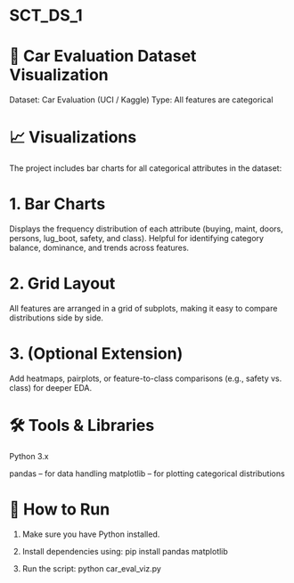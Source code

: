 # SCT_DS_1
# 🚗 Car Evaluation Dataset Visualization

Dataset: Car Evaluation (UCI / Kaggle)
Type: All features are categorical

# 📈 Visualizations

The project includes bar charts for all categorical attributes in the dataset:

# 1. Bar Charts

Displays the frequency distribution of each attribute (buying, maint, doors, persons, lug_boot, safety, and class).
Helpful for identifying category balance, dominance, and trends across features.

# 2. Grid Layout

All features are arranged in a grid of subplots, making it easy to compare distributions side by side.

# 3. (Optional Extension)

Add heatmaps, pairplots, or feature-to-class comparisons (e.g., safety vs. class) for deeper EDA.

# 🛠 Tools & Libraries

Python 3.x

pandas – for data handling
matplotlib – for plotting categorical distributions

# 📌 How to Run

1. Make sure you have Python installed.

2. Install dependencies using:
pip install pandas matplotlib

3. Run the script:
python car_eval_viz.py
